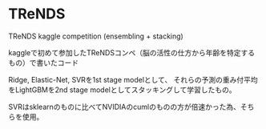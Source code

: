 # TReNDS
TReNDS kaggle competition (ensembling + stacking)

kaggleで初めて参加したTReNDSコンペ（脳の活性の仕方から年齢を特定するもの）で書いたコード

Ridge, Elastic-Net, SVRを1st stage modelとして、
それらの予測の重み付平均をLightGBMを2nd stage modelとしてスタッキングして学習したもの。

SVRはsklearnのものに比べてNVIDIAのcumlのものの方が倍速かった為、そちらを使用。
